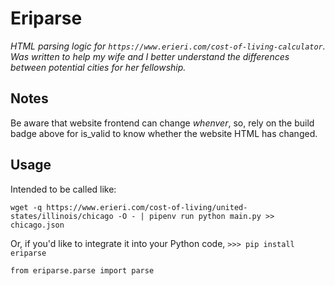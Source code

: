 
# Eriparse

*HTML parsing logic for `https://www.erieri.com/cost-of-living-calculator`. Was written to help my wife and I better understand the differences between potential cities for her fellowship.*


## Notes
Be aware that website frontend can change _whenver_, so, rely on the build badge above for is_valid to know whether the website HTML has changed.


## Usage

Intended to be called like: 
```
wget -q https://www.erieri.com/cost-of-living/united-states/illinois/chicago -O - | pipenv run python main.py >> chicago.json

```

Or, if you'd like to integrate it into your Python code,  `>>> pip install eriparse`
```
from eriparse.parse import parse
```